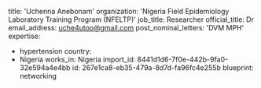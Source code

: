 title: 'Uchenna Anebonam'
organization: 'Nigeria Field Epidemiology Laboratory Training Program (NFELTP)'
job_title: Researcher
official_title: Dr
email_address: uche4utoo@gmail.com
post_nominal_letters: 'DVM MPH'
expertise:
  - hypertension
country:
  - Nigeria
works_in: Nigeria
import_id: 8441d1d6-7f0e-442b-9fa0-32e594a4e4bb
id: 267e1ca8-eb35-479a-8d7d-fa96fc4e255b
blueprint: networking
